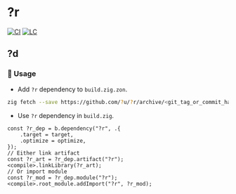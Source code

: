 # ?r

[![CI][ci-shd]][ci-url]
[![LC][lc-shd]][lc-url]

## ?d

### :rocket: Usage

- Add `?r` dependency to `build.zig.zon`.

```sh
zig fetch --save https://github.com/?u/?r/archive/<git_tag_or_commit_hash>.tar.gz
```

- Use `?r` dependency in `build.zig`.

```zig
const ?r_dep = b.dependency("?r", .{
    .target = target,
    .optimize = optimize,
});
// Either link artifact
const ?r_art = ?r_dep.artifact("?r");
<compile>.linkLibrary(?r_art);
// Or import module
const ?r_mod = ?r_dep.module("?r");
<compile>.root_module.addImport("?r", ?r_mod);
```

<!-- MARKDOWN LINKS -->

[ci-shd]: https://img.shields.io/github/actions/workflow/status/?u/?r/ci.yaml?branch=main&style=for-the-badge&logo=github&label=CI&labelColor=black
[ci-url]: https://github.com/?u/?r/blob/main/.github/workflows/ci.yaml
[lc-shd]: https://img.shields.io/github/license/?u/?r.svg?style=for-the-badge&labelColor=black
[lc-url]: https://github.com/?u/?r/blob/main/LICENSE
